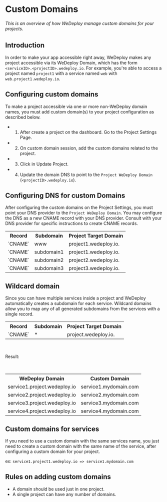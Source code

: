 # Custom Domains

###### This is an overview of how WeDeploy manage custom domains for your projects.

<!-- <article id="introduction"> -->

## Introduction

In order to make your app accessible right away, WeDeploy makes any project accessible via its WeDeploy Domain, which has the form `<serviceID>.<projectID>.wedeploy.io`. For example, you're able to access a project named `project1` with a service named `web` with `web.project1.wedeploy.io`.

<!-- </article> -->

<!-- <article id="configuring-custom-domains"> -->

## Configuring custom domains

To make a project accessible via one or more non-WeDeploy domain names, you must add custom domain(s) to your project configuration as described below.

* 1) After create a project on the dashboard. Go to the Project Settings Page.

* 2) On custom domain session, add the custom domains related to the project.

* 3) Click in Update Project.

* 4) Update the domain DNS to point to the `Project WeDeploy Domain` (`<projectID>.wedeploy.io`).

<!-- </article> -->

<!-- <article id="configuring-dns-for-custom-domains"> -->

## Configuring DNS for custom Domains

After configuring the custom domains on the Project Settings, you must point your DNS provider to the `Project WeDeploy Domain`. You may configure the DNS as a new CNAME record with your DNS provider. Consult with your DNS provider for specific instructions to create CNAME records.


<table class="table">
  <tr>
    <th>Record</th> <th>Subdomain</th> <th>Project Target Domain</th>
  </tr>
  <tr>
    <td>`CNAME`</td> <td>www</td> <td>project1.wedeploy.io.</td>
  </tr>
  <tr>
    <td>`CNAME`</td> <td>subdomain1</td> <td>project1.wedeploy.io.</td>
  </tr>
  <tr>
    <td>`CNAME`</td> <td>subdomain2</td> <td>project2.wedeploy.io.</td>
  </tr>
  <tr>
    <td>`CNAME`</td> <td>subdomain3</td> <td>project3.wedeploy.io.</td>
  </tr>
</table>

<!-- </article> -->

<!-- <article id="wildcard-domain"> -->

## Wildcard domain

Since you can have multiple services inside a project and WeDeploy automatically creates a subdomain for each service. Wildcard domains allow you to map any of all generated subdomains from the services with a single record.

<table class="table">
  <tr>
    <th>Record</th> <th>Subdomain</th> <th>Project Target Domain</th>
  </tr>
  <tr>
    <td>`CNAME`</td> <td>*</td> <td>project.wedeploy.io.</td>
  </tr>
</table>

<br>

Result:

<br>

<table class="table">
  <tr>
    <th>WeDeploy Domain</th> <th>Custom Domain</th>
  </tr>
  <tr>
    <td>service1.project.wedeploy.io</td> <td>service1.mydomain.com</td>
  </tr>
  <tr>
    <td>service2.project.wedeploy.io</td> <td>service2.mydomain.com</td>
  </tr>
  <tr>
    <td>service3.project.wedeploy.io</td> <td>service3.mydomain.com</td>
  </tr>
  <tr>
    <td>service4.project.wedeploy.io</td> <td>service4.mydomain.com</td>
  </tr>
</table>

<!-- </article> -->

<!-- <article id="configuring-dns-for-custom-domains"> -->

## Custom domains for services

If you need to use a custom domain with the same services name, you just need to create a custom domain with the same name of the service, after configuring a custom domain for your project.

ex: `service1.project1.wedeploy.io => service1.mydomain.com`

<!-- </article> -->

<!-- <article id="rules-on-adding-custom-domains"> -->

## Rules on adding custom domains

* A domain should be used just in one project.
* A single project can have any number of domains.

<!-- </article> -->
